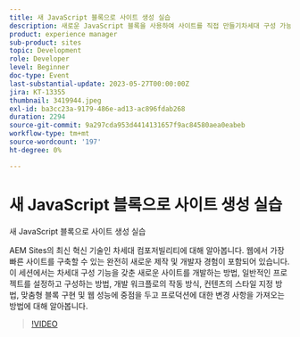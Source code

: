 ```yaml
---
title: 새 JavaScript 블록으로 사이트 생성 실습
description: 새로운 JavaScript 블록을 사용하여 사이트를 직접 만들기차세대 구성 가능성, AEM Sites의 최신 혁신에 대해 알아봅니다. 웹에서 가장 빠른 사이트를 구축할 수 있는 완전히 새로운 제작 및 개발자 경험이 포함되어 있습니다. 이 세션에서는 차세대 구성 기능을 갖춘 새로운 사이트를 개발하는 방법, 일반적인 프로젝트를 설정하고 구성하는 방법, 개발 워크플로의 작동 방식, 컨텐츠의 스타일 지정 방법, 맞춤형 블록 구현 및 웹 성능에 중점을 두고 프로덕션에 대한 변경 사항을 가져오는 방법에 대해 알아봅니다.
product: experience manager
sub-product: sites
topic: Development
role: Developer
level: Beginner
doc-type: Event
last-substantial-update: 2023-05-27T00:00:00Z
jira: KT-13355
thumbnail: 3419944.jpeg
exl-id: ba3cc23a-9179-486e-ad13-ac896fdab268
duration: 2294
source-git-commit: 9a297cda953d4414131657f9ac84580aea0eabeb
workflow-type: tm+mt
source-wordcount: '197'
ht-degree: 0%

---
```


# 새 JavaScript 블록으로 사이트 생성 실습

새 JavaScript 블록으로 사이트 생성 실습

AEM Sites의 최신 혁신 기술인 차세대 컴포저빌리티에 대해 알아봅니다. 웹에서 가장 빠른 사이트를 구축할 수 있는 완전히 새로운 제작 및 개발자 경험이 포함되어 있습니다. 이 세션에서는 차세대 구성 기능을 갖춘 새로운 사이트를 개발하는 방법, 일반적인 프로젝트를 설정하고 구성하는 방법, 개발 워크플로의 작동 방식, 컨텐츠의 스타일 지정 방법, 맞춤형 블록 구현 및 웹 성능에 중점을 두고 프로덕션에 대한 변경 사항을 가져오는 방법에 대해 알아봅니다.

>[!VIDEO](https://video.tv.adobe.com/v/3419944/?learn=on)
